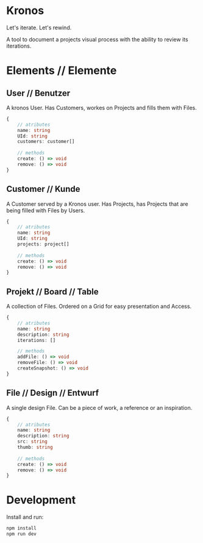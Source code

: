 # Kronos

Let's iterate.
Let's rewind.

A tool to document a projects visual process with the ability to review its iterations.

# Elements // Elemente

## User // Benutzer

A kronos User.
Has Customers, workes on Projects and fills them with Files.

```TypeScript
{
    // atributes
    name: string
    UId: string
    customers: customer[]
    
    // methods
    create: () => void
    remove: () => void
}
```

## Customer // Kunde

A Customer served by a Kronos user.
Has Projects, has Projects that are being filled with Files by Users.

```TypeScript
{
    // atributes
    name: string
    UId: string
    projects: project[]
    
    // methods
    create: () => void
    remove: () => void
}
```

## Projekt // Board // Table

A collection of Files.
Ordered on a Grid for easy presentation and Access.

```TypeScript
{
    // atributes
    name: string
    description: string
    iterations: []

    // methods
    addFile: () => void
    removeFile: () => void
    createSnapshot: () => void
}
```

## File // Design // Entwurf

A single design File. 
Can be a piece of work, a reference or an inspiration.

```TypeScript
{
    // atributes
    name: string
    description: string
    src: string
    thumb: string
    
    // methods
    create: () => void
    remove: () => void
}
```

# Development

Install and run:

```bash
npm install
npm run dev
```
